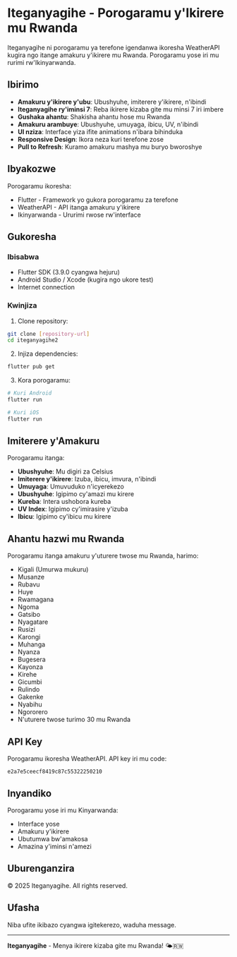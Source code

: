 # Iteganyagihe - Porogaramu y'Ikirere mu Rwanda

Iteganyagihe ni porogaramu ya terefone igendanwa ikoresha WeatherAPI kugira ngo itange amakuru y'ikirere mu Rwanda. Porogaramu yose iri mu rurimi rw'Ikinyarwanda.

## Ibirimo

- **Amakuru y'ikirere y'ubu**: Ubushyuhe, imiterere y'ikirere, n'ibindi
- **Iteganyagihe ry'iminsi 7**: Reba ikirere kizaba gite mu minsi 7 iri imbere
- **Gushaka ahantu**: Shakisha ahantu hose mu Rwanda
- **Amakuru arambuye**: Ubushyuhe, umuyaga, ibicu, UV, n'ibindi
- **UI nziza**: Interface yiza ifite animations n'ibara bihinduka
- **Responsive Design**: Ikora neza kuri terefone zose
- **Pull to Refresh**: Kuramo amakuru mashya mu buryo bworoshye

## Ibyakozwe

Porogaramu ikoresha:
- Flutter - Framework yo gukora porogaramu za terefone
- WeatherAPI - API itanga amakuru y'ikirere
- Ikinyarwanda - Ururimi rwose rw'interface

## Gukoresha

### Ibisabwa

- Flutter SDK (3.9.0 cyangwa hejuru)
- Android Studio / Xcode (kugira ngo ukore test)
- Internet connection

### Kwinjiza

1. Clone repository:
```bash
git clone [repository-url]
cd iteganyagihe2
```

2. Injiza dependencies:
```bash
flutter pub get
```

3. Kora porogaramu:
```bash
# Kuri Android
flutter run

# Kuri iOS
flutter run
```

## Imiterere y'Amakuru

Porogaramu itanga:
- **Ubushyuhe**: Mu digiri za Celsius
- **Imiterere y'ikirere**: Izuba, ibicu, imvura, n'ibindi
- **Umuyaga**: Umuvuduko n'icyerekezo
- **Ubushyuhe**: Igipimo cy'amazi mu kirere
- **Kureba**: Intera ushobora kureba
- **UV Index**: Igipimo cy'imirasire y'izuba
- **Ibicu**: Igipimo cy'ibicu mu kirere

## Ahantu hazwi mu Rwanda

Porogaramu itanga amakuru y'uturere twose mu Rwanda, harimo:
- Kigali (Umurwa mukuru)
- Musanze
- Rubavu
- Huye
- Rwamagana
- Ngoma
- Gatsibo
- Nyagatare
- Rusizi
- Karongi
- Muhanga
- Nyanza
- Bugesera
- Kayonza
- Kirehe
- Gicumbi
- Rulindo
- Gakenke
- Nyabihu
- Ngororero
- N'uturere twose turimo 30 mu Rwanda

## API Key

Porogaramu ikoresha WeatherAPI. API key iri mu code:
```
e2a7e5ceecf8419c87c55322250210
```

## Inyandiko

Porogaramu yose iri mu Kinyarwanda:
- Interface yose
- Amakuru y'ikirere
- Ubutumwa bw'amakosa
- Amazina y'iminsi n'amezi

## Uburenganzira

© 2025 Iteganyagihe. All rights reserved.

## Ufasha

Niba ufite ikibazo cyangwa igitekerezo, waduha message.

---

**Iteganyagihe** - Menya ikirere kizaba gite mu Rwanda! 🌤️🇷🇼
